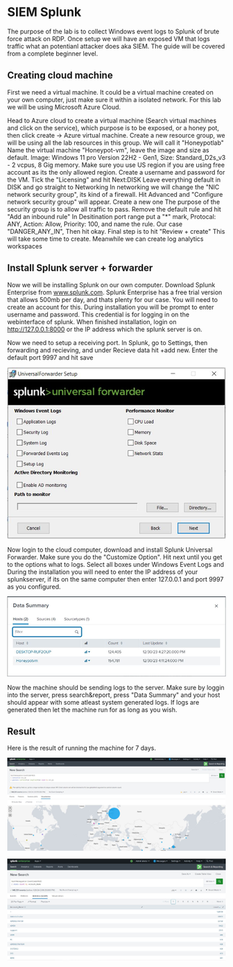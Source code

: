 # SIEM Splunk

The purpose of the lab is to collect Windows event logs to Splunk of brute force attack on RDP. Once setup we will have an exposed VM that logs traffic what an potentianl attacker does aka SIEM. The guide will be covered from a complete beginner level.


<h2>Creating cloud machine</h2>

First we need a virtual machine. It could be a virtual machine created on your own computer, just make sure it within a isolated network. For this lab we will be using Microsoft Azure Cloud. 

Head to Azure cloud to create a virtual machine
(Search virtual machines and click on the service), which purpose is to be exposed, or a honey pot, then click create -> Azure virtual machine.
Create a new resource group, we will be using all the lab resources in this group. We will call it "Honeypotlab"
Name the virtual machine "Honeypot-vm", leave the image and size as default. Image: Windows 11 pro Version 22H2 - Gen1, Size: Standard_D2s_v3 - 2 vcpus, 8 Gig memory. Make sure you use US region if you are using free account as its the only allowed region.
Create a username and password for the VM. Tick the "Licensing" and hit Next:DISK
Leave everything default in DISK and go straight to Networking
In networking we will change the "NIC network security group", its kind of a firewall. Hit Advanced and "Configure network security group" will appear. Create a new one
The purpose of the security group is to allow all traffic to pass. Remove the default rule and hit "Add an inbound rule"
In Desitination port range put a "*" mark, Protocal: ANY, Action: Allow, Priority: 100, and name the rule. Our case "DANGER_ANY_IN", Then hit okay.
Final step is to hit "Review + create" This will take some time to create. Meanwhile we can create log analytics workspaces

<h2>Install Splunk server + forwarder</h2>

Now we will be installing Splunk on our own computer. Download Splunk Enterprise from www.splunk.com. Splunk Enterprise has a free trial version that allows 500mb per day, and thats plenty for our case. You will need to create an account for this.
During installation you will be prompt to enter username and password. This credential is for logging in on the webinterface of splunk. When finished installation, login on http://127.0.0.1:8000 or the IP address which the splunk server is on.

Now we need to setup a receiving port. In Splunk, go to Settings, then forwarding and recieving, and under Recieve data hit +add new. Enter the default port 9997 and hit save

![alt text](https://github.com/tg222eu/SIEMsplunk/blob/main/SplunkForwarderInstaller.JPG)

Now login to the cloud computer, download and install Splunk Universal Forwarder. Make sure you do the "Customize Option". Hit next until you get to the options what to logs. Select all boxes under Windows Event Logs and During the installation you will need to enter the IP address of your splunkserver, if its on the same computer then enter 127.0.0.1 and port 9997 as you configured.

![alt text](https://github.com/tg222eu/SIEMsplunk/blob/main/datasummary.JPG)

Now the machine should be sending logs to the server. Make sure by loggin into the server, press search&report, press "Data Summary" and your host should appear with some atleast system generated logs. If logs are generated then let the machine run for as long as you wish.

<h2>Result</h2>

Here is the result of running the machine for 7 days. 

![alt text](https://github.com/tg222eu/SIEMsplunk/blob/main/map.JPG)

![alt text](https://github.com/tg222eu/SIEMsplunk/blob/main/account.JPG)
